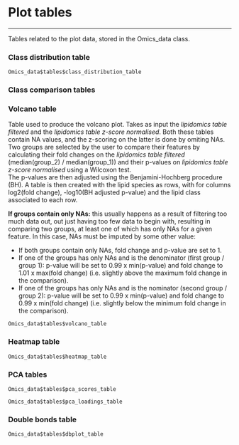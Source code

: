 Plot tables
=======================
---

Tables related to the plot data, stored in the Omics_data class.  

### Class distribution table

```
Omics_data$tables$class_distribution_table
```

### Class comparison tables



### Volcano table
Table used to produce the volcano plot. Takes as input the *lipidomics table filtered* and the *lipidomics table z-score normalised*. Both these tables contain NA values, and the z-scoring on the latter is done by omiting NAs.  
Two groups are selected by the user to compare their features by calculating their fold changes on the *lipidomics table filtered* (median(group_2) / median(group_1)) and their p-values on *lipidomics table z-score normalised* using a Wilcoxon test.  
The p-values are then adjusted using the Benjamini-Hochberg procedure (BH). A table is then created with the lipid species as rows, with for columns log2(fold change), -log10(BH adjusted p-value) and the lipid class associated to each row.  

**If groups contain only NAs:** this usually happens as a result of filtering too much data out, out just having too few data to begin with, resulting in comparing two groups, at least one of which has only NAs for a given feature. In this case, NAs must be imputed by some other value:  
- If both groups contain only NAs, fold change and p-value are set to 1.  
- If one of the groups has only NAs and is the denominator (first group / group 1): p-value will be set to 0.99 x min(p-value) and fold change to 1.01 x max(fold change) (i.e. slightly above the maximum fold change in the comparison).  
- If one of the groups has only NAs and is the nominator (second group / group 2): p-value will be set to 0.99 x min(p-value) and fold change to 0.99 x min(fold change) (i.e. slightly below the minimum fold change in the comparison).  

```
Omics_data$tables$volcano_table
```

### Heatmap table

```
Omics_data$tables$heatmap_table
```

### PCA tables

```
Omics_data$tables$pca_scores_table
```
```
Omics_data$tables$pca_loadings_table
```

### Double bonds table

```
Omics_data$tables$dbplot_table
```
